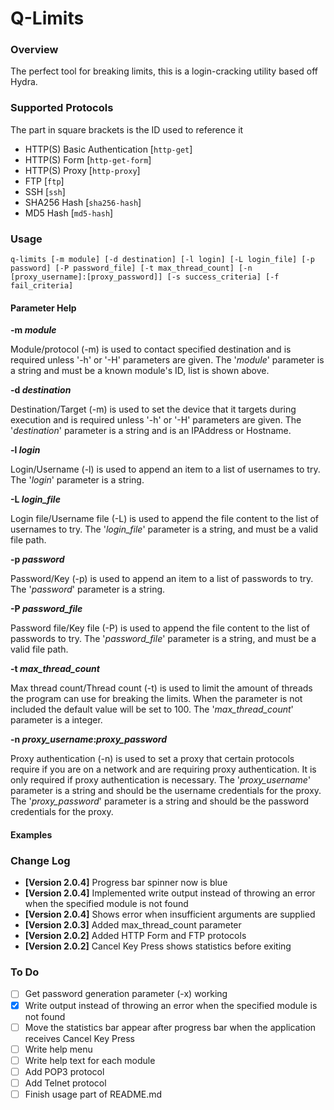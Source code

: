 # Q-Limits
### Overview
The perfect tool for breaking limits, this is a login-cracking utility based off Hydra.

### Supported Protocols

The part in square brackets is the ID used to reference it

- HTTP(S) Basic Authentication [`http-get`]
- HTTP(S) Form [`http-get-form`]
- HTTP(S) Proxy [`http-proxy`]
- FTP [`ftp`]
- SSH [`ssh`]
- SHA256 Hash [`sha256-hash`]
- MD5 Hash [`md5-hash`]

### Usage

```shell
q-limits [-m module] [-d destination] [-l login] [-L login_file] [-p password] [-P password_file] [-t max_thread_count] [-n [proxy_username]:[proxy_password]] [-s success_criteria] [-f fail_criteria]
```
####  Parameter Help

**-m *module***

Module/protocol (-m) is used to contact specified destination and is required unless '-h' or '-H' parameters are given. The '*module*' parameter is a string and must be a known module's ID, list is shown above.

**-d *destination***

Destination/Target (-m) is used to set the device that it targets during execution and is required unless '-h' or '-H' parameters are given. The '*destination*' parameter is a string and is an IPAddress or Hostname.

**-l *login***

Login/Username (-l) is used to append an item to a list of usernames to try. The '*login*' parameter is a string.

**-L *login_file***

Login file/Username file (-L) is used to append the file content to the list of usernames to try. The '*login_file*' parameter is a string, and must be a valid file path.

**-p *password***

Password/Key (-p) is used to append an item to a list of passwords to try. The '*password*' parameter is a string.

**-P *password_file***

Password file/Key file (-P) is used to append the file content to the list of passwords to try. The '*password_file*' parameter is a string, and must be a valid file path.

**-t *max_thread_count***

Max thread count/Thread count (-t) is used to limit the amount of threads the program can use for breaking the limits. When the parameter is not included the default value will be set to 100. The '*max_thread_count*' parameter is a integer.

**-n *proxy_username*:*proxy_password***

Proxy authentication (-n) is used to set a proxy that certain protocols require if you are on a network and are requiring proxy authentication. It is only required if proxy authentication is necessary. The '*proxy_username*' parameter is a string and should be the username credentials for the proxy. The '*proxy_password*' parameter is a string and should be the password credentials for the proxy.

#### Examples



### Change Log

- **[Version 2.0.4]** Progress bar spinner now is blue
- **[Version 2.0.4]** Implemented write output instead of throwing an error when the specified module is not found
- **[Version 2.0.4]** Shows error when insufficient arguments are supplied
- **[Version 2.0.3]** Added max_thread_count parameter
- **[Version 2.0.2]** Added HTTP Form and FTP protocols
- **[Version 2.0.2]** Cancel Key Press shows statistics before exiting

### To Do

- [ ] Get password generation parameter (-x) working
- [x] Write output instead of throwing an error when the specified module is not found
- [ ] Move the statistics bar appear after progress bar when the application receives Cancel Key Press
- [ ] Write help menu
- [ ] Write help text for each module
- [ ] Add POP3 protocol
- [ ] Add Telnet protocol
- [ ] Finish usage part of README.md